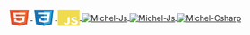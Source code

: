 <div align="center">
  <a href="https://github.com/michel-bittencourt"> 
<div style="display: inline_block;"><br>
    <img align="center" alt="Michel-HTML" height="30" width="40" src="https://raw.githubusercontent.com/devicons/devicon/master/icons/html5/html5-original.svg">
    <img align="center" alt="Michel-CSS" height="30" width="40" src="https://raw.githubusercontent.com/devicons/devicon/master/icons/css3/css3-original.svg">
    <img align="center" alt="Michel-Js" height="30" width="40" src="https://raw.githubusercontent.com/devicons/devicon/master/icons/javascript/javascript-plain.svg">
    <img align="center" alt="Michel-Js" height="30" width="40" src="https://upload.wikimedia.org/wikipedia/commons/2/27/PHP-logo.svg">
    <img align="center" alt="Michel-Js" height="30" width="40" src="https://upload.wikimedia.org/wikipedia/commons/b/b2/Bootstrap_logo.svg">
    <img align="center" alt="Michel-Csharp" height="30" width="40" src="https://upload.wikimedia.org/wikipedia/commons/1/18/ISO_C%2B%2B_Logo.svg">
</div>
